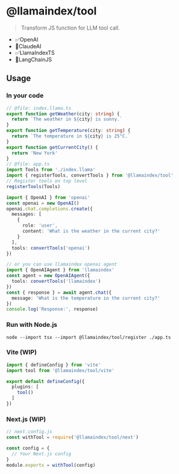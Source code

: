 # @llamaindex/tool

> Transform JS function for LLM tool call.

- ✅OpenAI
- 🚧ClaudeAI
- ✅LlamaIndexTS
- 🚧LangChainJS

## Usage

### In your code

```ts
// @file: index.llama.ts
export function getWeather(city: string) {
  return `The weather in ${city} is sunny.`
}
export function getTemperature(city: string) {
  return `The temperature in ${city} is 25°C.`
}
export function getCurrentCity() {
  return 'New York'
}
// @file: app.ts
import Tools from './index.llama'
import { registerTools, convertTools } from '@llamaindex/tool'
// Register tools on top level
registerTools(Tools)

import { OpenAI } from 'openai'
const openai = new OpenAI()
openai.chat.completions.create({
  messages: [
    {
      role: 'user',
      content: 'What is the weather in the current city?'
    }
  ],
  tools: convertTools('openai')
})

// or you can use llamaindex openai agent
import { OpenAIAgent } from 'llamaindex'
const agent = new OpenAIAgent({
  tools: convertTools('llamaindex')
})
const { response } = await agent.chat({
  message: 'What is the temperature in the current city?'
})
console.log('Response:', response)
```

### Run with Node.js

```shell
node --import tsx --import @llamaindex/tool/register ./app.ts
```

### Vite (WIP)

```ts
import { defineConfig } from 'vite'
import tool from '@llamaindex/tool/vite'

export default defineConfig({
  plugins: [
    tool()
  ]
})
```

### Next.js (WIP)

```ts
// next.config.js
const withTool = require('@llamaindex/tool/next')

const config = {
  // Your Next.js config
}
module.exports = withTool(config)
```
